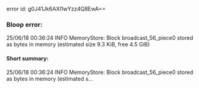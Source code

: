 error id: g0J41Jk6AXl1wYzz4Q8EwA==
### Bloop error:

25/06/18 00:36:24 INFO MemoryStore: Block broadcast_56_piece0 stored as bytes in memory (estimated size 9.3 KiB, free 4.5 GiB)
#### Short summary: 

25/06/18 00:36:24 INFO MemoryStore: Block broadcast_56_piece0 stored as bytes in memory (estimated s...